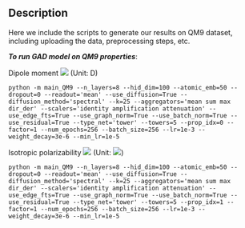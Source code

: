 ## Description 
Here we include the scripts to generate our results on QM9 dataset, including uploading the data, preprocessing steps, etc. 

***To run GAD model on QM9 properties***:

Dipole moment <img src="https://render.githubusercontent.com/render/math?math=\mu"> (Unit: D)

```
python -m main_QM9 --n_layers=8 --hid_dim=100 --atomic_emb=50 --dropout=0 --readout='mean' --use_diffusion=True --diffusion_method='spectral' --k=25 --aggregators='mean sum max dir_der' --scalers='identity amplification attenuation' --use_edge_fts=True --use_graph_norm=True --use_batch_norm=True --use_residual=True --type_net='tower' --towers=5 --prop_idx=0 --factor=1 --num_epochs=256 --batch_size=256 --lr=1e-3 --weight_decay=3e-6 --min_lr=1e-5
```

Isotropic polarizability <img src="https://render.githubusercontent.com/render/math?math=\alpha"> (Unit: <img src="https://render.githubusercontent.com/render/math?math=a_0^{3}">)
```
python -m main_QM9 --n_layers=8 --hid_dim=100 --atomic_emb=50 --dropout=0 --readout='mean' --use_diffusion=True --diffusion_method='spectral' --k=25 --aggregators='mean sum max dir_der' --scalers='identity amplification attenuation' --use_edge_fts=True --use_graph_norm=True --use_batch_norm=True --use_residual=True --type_net='tower' --towers=5 --prop_idx=1 --factor=1 --num_epochs=256 --batch_size=256 --lr=1e-3 --weight_decay=3e-6 --min_lr=1e-5
```
